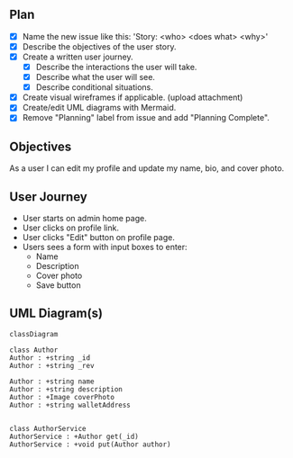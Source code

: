 ## Plan
* [x] Name the new issue like this: 'Story: \<who\> \<does what\> \<why>\'
* [x] Describe the objectives of the user story.
* [x] Create a written user journey. 
    * [x] Describe the interactions the user will take. 
    * [x] Describe what the user will see.
    * [x] Describe conditional situations.
* [x] Create visual wireframes if applicable. (upload attachment)
* [x] Create/edit UML diagrams with Mermaid.
* [x] Remove "Planning" label from issue and add "Planning Complete".

## Objectives
As a user I can edit my profile and update my name, bio, and cover photo. 

## User Journey
* User starts on admin home page.
* User clicks on profile link.
* User clicks "Edit" button on profile page.
* Users sees a form with input boxes to enter:
  * Name
  * Description 
  * Cover photo
  * Save button

## UML Diagram(s)
```mermaid
classDiagram

class Author
Author : +string _id 
Author : +string _rev 

Author : +string name
Author : +string description
Author : +Image coverPhoto
Author : +string walletAddress


class AuthorService
AuthorService : +Author get(_id)
AuthorService : +void put(Author author)

```
